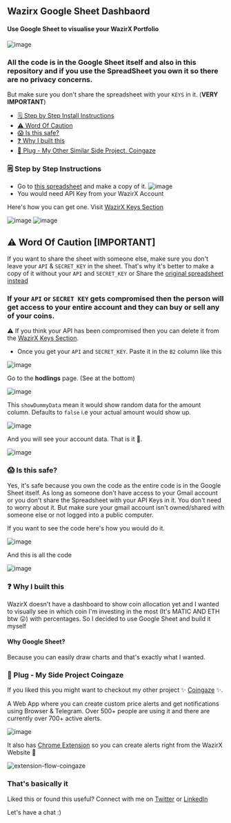 ## Wazirx Google Sheet Dashbaord


#### Use Google Sheet to visualise your WazirX Portfolio

![image](https://user-images.githubusercontent.com/36589645/152683036-1503b27b-c9e0-419a-ae1b-5721c9cbe2e7.png)

### All the code is in the Google Sheet itself and also in this repository and if you use the SpreadSheet you own it so there are no privacy concerns.
But make sure you don't share the spreadsheet with your `KEYS` in it. (**VERY IMPORTANT**)




- [ 🗒 Step by Step Install Instructions ](#instruction)
- [ ⚠️ Word Of Caution ](#word-of-caution)
- [ 😱 Is this safe? ](#safe)
- [ ❓ Why I built this ](#why)
- [ 🌝 Plug - My Other Similar Side Project, Coingaze ](#coingaze)


<a name="instruction"></a>
### 🗒 Step by Step Instructions 

- Go to [this spreadsheet](https://docs.google.com/spreadsheets/d/1falLgSj3wjdTmWVlBkRUoqXmoPhB4VXUlNwBvx1MNxI/edit?usp=sharing) and make a copy of it. 
![image](https://user-images.githubusercontent.com/36589645/152680671-7e4a379c-b59d-49b3-889c-8c506e5eca28.png)
- You would need API Key from your WazirX Account 

Here's how you can get one. Visit [WazirX Keys Section](https://wazirx.com/settings/keys)

![image](https://user-images.githubusercontent.com/36589645/152680776-91a70595-4677-4bd1-90f2-825d9bed7751.png)
![image](https://user-images.githubusercontent.com/36589645/152680901-7317c8f4-b5f7-425e-acdd-be74c48c1eaf.png)

<a name="word-of-caution"></a>

## ⚠️  Word Of Caution [IMPORTANT]
If you want to share the sheet with someone else, make sure you don't leave your `API` & `SECRET_KEY` in the sheet. 
That's why it's better to make a copy of it without your `API` and `SECRET_KEY` or Share the [original spreadsheet instead](https://docs.google.com/spreadsheets/d/1falLgSj3wjdTmWVlBkRUoqXmoPhB4VXUlNwBvx1MNxI/edit?usp=sharing)

### If your `API` or `SECRET KEY` gets compromised then the person will get access to your entire account and they can buy or sell any of your coins.

⚠️ If you think your API has been compromised then you can delete it from the [WazirX Keys Section](https://wazirx.com/settings/keys).


- Once you get your `API` and `SECRET_KEY`. Paste it in the `B2` column like this

![image](https://user-images.githubusercontent.com/36589645/152681650-f56b3e2e-ef7d-46ed-95cf-e0cfa198c300.png)

Go to the **hodlings** page. (See at the bottom)

![image](https://user-images.githubusercontent.com/36589645/152682441-d4261696-ba04-4e6b-bd1e-8908cda37980.png)

This `showDummyData` mean it would show random data for the amount column. Defaults to `false` i.e your actual amount would show up.

![image](https://user-images.githubusercontent.com/36589645/152682986-3d3dfe34-71f3-42f3-9d30-16fd2cbbae45.png)

And you will see your account data. That is it 🥳.

![image](https://user-images.githubusercontent.com/36589645/152683036-1503b27b-c9e0-419a-ae1b-5721c9cbe2e7.png)


<a name="safe"></a>
### 😱 Is this safe?

Yes, it's safe because you own the code as the entire code is in the Google Sheet itself. As long as someone don't have access to your Gmail account or 
you don't share the Spreadsheet with your API Keys in it. 
You don't need to worry about it. But make sure your gmail account isn't owned/shared with someone else or not logged into a public computer. 

If you want to see the code here's how you would do it.

![image](https://user-images.githubusercontent.com/36589645/152684874-1e224b9f-4891-45aa-a51c-600011799e99.png)

And this is all the code

![image](https://user-images.githubusercontent.com/36589645/152683875-814cf8e6-f808-4c8d-8bc9-5d59cb756ec8.png)

<a name="why"></a>
### ❓ Why I built this

WazirX doesn't have a dashboard to show coin allocation yet and I wanted to visually see in which coin I'm investing in the most (It's MATIC AND ETH btw 😛) with percentages.
So I decided to use Google Sheet and build it myself

#### Why Google Sheet?

Because you can easily draw charts and that's exactly what I wanted. 

<a name="coingaze"></a>
### 🌝 Plug - My Side Project Coingaze
If you liked this you might want to checkout my other project ✨ [Coingaze](https://coingaze.in?ref=wrx-sheets-github) ✨. 

A Web App where you can create custom price alerts and get notifications using Browser & Telegram. 
Over 500+ people are using it and there are currently over 700+ active alerts. 

![image](https://user-images.githubusercontent.com/36589645/152684336-feacd857-6c02-49f6-9166-915fee7f3a7b.png)

It also has [Chrome Extension](https://chrome.google.com/webstore/detail/coingaze-set-crypto-alert/jgholmfpklkgkcokfdpciigjepiehbkp) so you can create alerts right from the WazirX Website 🚀

![extension-flow-coingaze](https://user-images.githubusercontent.com/36589645/152684391-a00df053-85f0-40eb-94c3-3a0bb0939e69.gif)






### That's basically it

Liked this or found this useful? Connect with me on [Twitter](https://twitter.com/abhagsain) or [LinkedIn](https://linkedin.com/in/anurag-bhagsain/)

Let's have a chat :)
